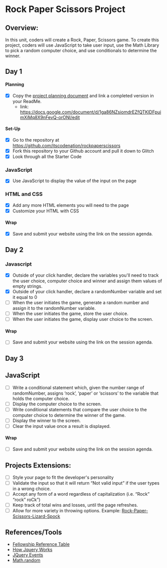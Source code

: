 # Rock Paper Scissors Project

## Overview: 
In this unit, coders will create a Rock, Paper, Scissors game. To create this project, coders will use JavaScript to take user input, use the Math Library to pick a random computer choice, and use conditionals to determine the winner.

## Day 1

#### Planning
- [x] Copy the [project planning document](https://docs.google.com/document/d/1CCzFGH6Z4AtpWrDuB6KQK73N5-8ywGv0KhO10i3hZPk/edit#) and link a completed version in your ReadMe.
  - link: https://docs.google.com/document/d/1ga86NZsiomdrEZfQTKlDFpuimXiMq8X9nFevQ-orONI/edit

#### Set-Up
- [x] Go to the repository at https://github.com/itscodenation/rockpaperscissors
- [x] Fork this repository to your Github account and pull it down to Glitch
- [x] Look through all the Starter Code

### JavaScript
- [x] Use JavaScript to display the value of the input on the page

### HTML and CSS
- [x] Add any more HTML elements you will need to the page
- [x] Customize your HTML with CSS

#### Wrap
- [x] Save and submit your website using the link on the session agenda.

## Day 2

### Javascript 

- [x] Outside of your click handler, declare the variables you'll need to track the user choice, computer choice and winner and assign them values of empty strings.
- [x] Outside of your click handler, declare a randomNumber variable and set it equal to 0
- [ ] When the user initiates the game, generate a random number and assign it to the randomNumber variable.
- [ ] When the user initiates the game, store the user choice.
- [ ] When the user initiates the game, display user choice to the screen.

#### Wrap
- [ ] Save and submit your website using the link on the session agenda.

## Day 3

## JavaScript
- [ ] Write a conditional statement which, given the number range of randomNumber, assigns ‘rock’, ‘paper’ or ‘scissors’ to the variable that holds the computer choice. 
- [ ] Display the computer choice to the screen.
- [ ] Write conditional statements that compare the user choice to the computer choice to determine the winner of the game.
- [ ] Display the winner to the screen.
- [ ] Clear the input value once a result is displayed.

#### Wrap
- [ ] Save and submit your website using the link on the session agenda.


## Projects Extensions:
- [ ] Style your page to fit the developer's personality
- [ ] Validate the input so that it will return “Not valid input” if the user types in a wrong choice. 
- [ ] Accept any form of a word regardless of capitalization (i.e. “Rock” “rock” roCk”)
- [ ] Keep track of total wins and losses, until the page refreshes. 
- [ ] Allow for more variety in throwing options. Example: [Rock-Paper-Scissors-Lizard-Spock](http://en.wikipedia.org/wiki/Rock-paper-scissors-lizard-Spock)

## References/Tools
* [Fellowship Reference Table](https://docs.google.com/document/d/1qrY2OC-6S04oOXZlYmXja7lmKBmdApR-HXJkhfd67e8/)
* [How Jquery Works](http://learn.jquery.com/about-jquery/how-jquery-works/)
* [JQuery Events](http://api.jquery.com/category/events/)
* [Math.random](https://developer.mozilla.org/en-US/docs/Web/JavaScript/Reference/Global_Objects/Math/random)
